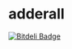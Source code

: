 # adderall


[![Bitdeli Badge](https://d2weczhvl823v0.cloudfront.net/adderall/adderall/trend.png)](https://bitdeli.com/free "Bitdeli Badge")

